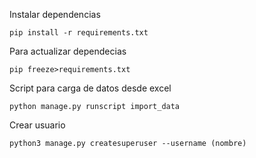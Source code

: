 Instalar dependencias
```
pip install -r requirements.txt
```

Para actualizar dependecias
```
pip freeze>requirements.txt
```

Script para carga de datos desde excel
```
python manage.py runscript import_data
```

Crear usuario
```
python3 manage.py createsuperuser --username (nombre)
```